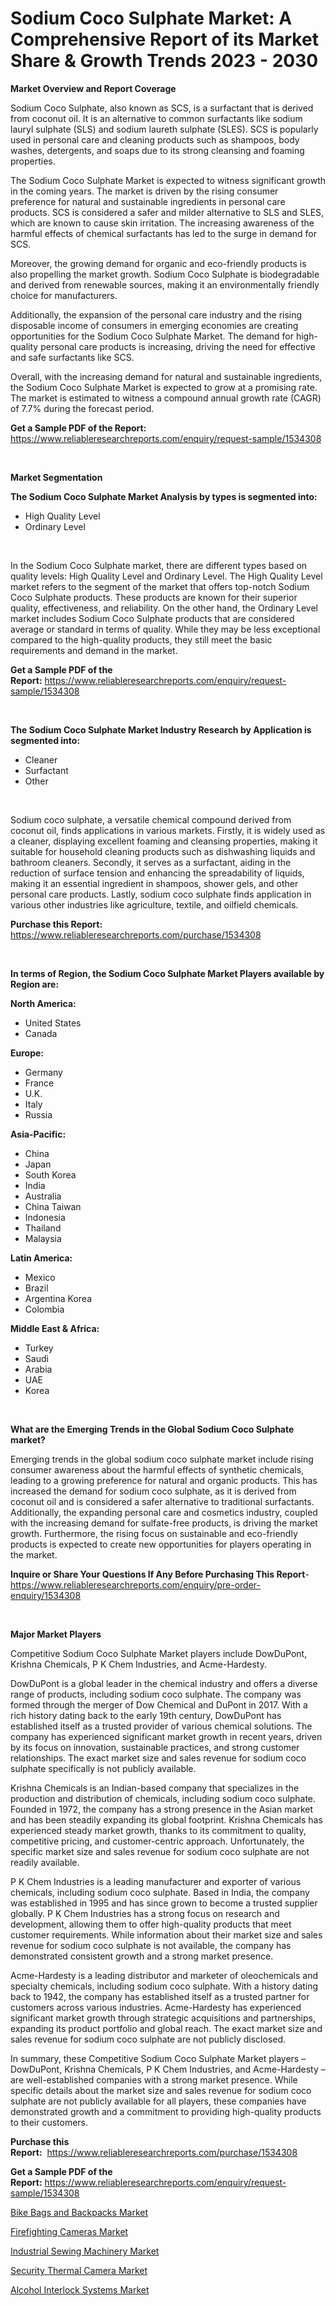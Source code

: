 <p><h1>Sodium Coco Sulphate Market: A Comprehensive Report of its Market Share & Growth Trends 2023 - 2030</h1></p><p><strong>Market Overview and Report Coverage</strong></p>
<p><p>Sodium Coco Sulphate, also known as SCS, is a surfactant that is derived from coconut oil. It is an alternative to common surfactants like sodium lauryl sulphate (SLS) and sodium laureth sulphate (SLES). SCS is popularly used in personal care and cleaning products such as shampoos, body washes, detergents, and soaps due to its strong cleansing and foaming properties.</p><p>The Sodium Coco Sulphate Market is expected to witness significant growth in the coming years. The market is driven by the rising consumer preference for natural and sustainable ingredients in personal care products. SCS is considered a safer and milder alternative to SLS and SLES, which are known to cause skin irritation. The increasing awareness of the harmful effects of chemical surfactants has led to the surge in demand for SCS.</p><p>Moreover, the growing demand for organic and eco-friendly products is also propelling the market growth. Sodium Coco Sulphate is biodegradable and derived from renewable sources, making it an environmentally friendly choice for manufacturers.</p><p>Additionally, the expansion of the personal care industry and the rising disposable income of consumers in emerging economies are creating opportunities for the Sodium Coco Sulphate Market. The demand for high-quality personal care products is increasing, driving the need for effective and safe surfactants like SCS.</p><p>Overall, with the increasing demand for natural and sustainable ingredients, the Sodium Coco Sulphate Market is expected to grow at a promising rate. The market is estimated to witness a compound annual growth rate (CAGR) of 7.7% during the forecast period.</p></p>
<p><strong>Get a Sample PDF of the Report:</strong> <a href="https://www.reliableresearchreports.com/enquiry/request-sample/1534308">https://www.reliableresearchreports.com/enquiry/request-sample/1534308</a></p>
<p>&nbsp;</p>
<p><strong>Market Segmentation</strong></p>
<p><strong>The Sodium Coco Sulphate Market Analysis by types is segmented into:</strong></p>
<p><ul><li>High Quality Level</li><li>Ordinary Level</li></ul></p>
<p>&nbsp;</p>
<p><p>In the Sodium Coco Sulphate market, there are different types based on quality levels: High Quality Level and Ordinary Level. The High Quality Level market refers to the segment of the market that offers top-notch Sodium Coco Sulphate products. These products are known for their superior quality, effectiveness, and reliability. On the other hand, the Ordinary Level market includes Sodium Coco Sulphate products that are considered average or standard in terms of quality. While they may be less exceptional compared to the high-quality products, they still meet the basic requirements and demand in the market.</p></p>
<p><strong>Get a Sample PDF of the Report:</strong>&nbsp;<a href="https://www.reliableresearchreports.com/enquiry/request-sample/1534308">https://www.reliableresearchreports.com/enquiry/request-sample/1534308</a></p>
<p>&nbsp;</p>
<p><strong>The Sodium Coco Sulphate Market Industry Research by Application is segmented into:</strong></p>
<p><ul><li>Cleaner</li><li>Surfactant</li><li>Other</li></ul></p>
<p>&nbsp;</p>
<p><p>Sodium coco sulphate, a versatile chemical compound derived from coconut oil, finds applications in various markets. Firstly, it is widely used as a cleaner, displaying excellent foaming and cleansing properties, making it suitable for household cleaning products such as dishwashing liquids and bathroom cleaners. Secondly, it serves as a surfactant, aiding in the reduction of surface tension and enhancing the spreadability of liquids, making it an essential ingredient in shampoos, shower gels, and other personal care products. Lastly, sodium coco sulphate finds application in various other industries like agriculture, textile, and oilfield chemicals.</p></p>
<p><strong>Purchase this Report:</strong>&nbsp; <a href="https://www.reliableresearchreports.com/purchase/1534308">https://www.reliableresearchreports.com/purchase/1534308</a></p>
<p>&nbsp;</p>
<p><strong>In terms of Region, the Sodium Coco Sulphate Market Players available by Region are:</strong></p>
<p>
    <p> <strong> North America: </strong>
        <ul>
            <li>United States</li>
            <li>Canada</li>
        </ul>
        </p> 
    <p> <strong> Europe: </strong>
        <ul>
            <li>Germany</li>
            <li>France</li>
            <li>U.K.</li>
            <li>Italy</li>
            <li>Russia</li>
        </ul>
        </p> 
    <p> <strong> Asia-Pacific: </strong>
        <ul>
            <li>China</li>
            <li>Japan</li>
            <li>South Korea</li>
            <li>India</li>
            <li>Australia</li>
            <li>China Taiwan</li>
            <li>Indonesia</li>
            <li>Thailand</li>
            <li>Malaysia</li>
        </ul>
        </p> 
    <p> <strong> Latin America: </strong>
        <ul>
            <li>Mexico</li>
            <li>Brazil</li>
            <li>Argentina Korea</li>
            <li>Colombia</li>
        </ul>
        </p> 
    <p> <strong> Middle East & Africa: </strong>
        <ul>
            <li>Turkey</li>
            <li>Saudi</li>
            <li>Arabia</li>
            <li>UAE</li>
            <li>Korea</li>
        </ul>
    </p>
    </p>
<p>&nbsp;</p>
<p><strong>What are the Emerging Trends in the Global Sodium Coco Sulphate market?</strong></p>
<p><p>Emerging trends in the global sodium coco sulphate market include rising consumer awareness about the harmful effects of synthetic chemicals, leading to a growing preference for natural and organic products. This has increased the demand for sodium coco sulphate, as it is derived from coconut oil and is considered a safer alternative to traditional surfactants. Additionally, the expanding personal care and cosmetics industry, coupled with the increasing demand for sulfate-free products, is driving the market growth. Furthermore, the rising focus on sustainable and eco-friendly products is expected to create new opportunities for players operating in the market.</p></p>
<p><strong>Inquire or Share Your Questions If Any Before Purchasing This Report</strong>- <a href="https://www.reliableresearchreports.com/enquiry/pre-order-enquiry/1534308">https://www.reliableresearchreports.com/enquiry/pre-order-enquiry/1534308</a></p>
<p>&nbsp;</p>
<p><strong>Major Market Players</strong></p>
<p><p>Competitive Sodium Coco Sulphate Market players include DowDuPont, Krishna Chemicals, P K Chem Industries, and Acme-Hardesty. </p><p>DowDuPont is a global leader in the chemical industry and offers a diverse range of products, including sodium coco sulphate. The company was formed through the merger of Dow Chemical and DuPont in 2017. With a rich history dating back to the early 19th century, DowDuPont has established itself as a trusted provider of various chemical solutions. The company has experienced significant market growth in recent years, driven by its focus on innovation, sustainable practices, and strong customer relationships. The exact market size and sales revenue for sodium coco sulphate specifically is not publicly available.</p><p>Krishna Chemicals is an Indian-based company that specializes in the production and distribution of chemicals, including sodium coco sulphate. Founded in 1972, the company has a strong presence in the Asian market and has been steadily expanding its global footprint. Krishna Chemicals has experienced steady market growth, thanks to its commitment to quality, competitive pricing, and customer-centric approach. Unfortunately, the specific market size and sales revenue for sodium coco sulphate are not readily available.</p><p>P K Chem Industries is a leading manufacturer and exporter of various chemicals, including sodium coco sulphate. Based in India, the company was established in 1995 and has since grown to become a trusted supplier globally. P K Chem Industries has a strong focus on research and development, allowing them to offer high-quality products that meet customer requirements. While information about their market size and sales revenue for sodium coco sulphate is not available, the company has demonstrated consistent growth and a strong market presence.</p><p>Acme-Hardesty is a leading distributor and marketer of oleochemicals and specialty chemicals, including sodium coco sulphate. With a history dating back to 1942, the company has established itself as a trusted partner for customers across various industries. Acme-Hardesty has experienced significant market growth through strategic acquisitions and partnerships, expanding its product portfolio and global reach. The exact market size and sales revenue for sodium coco sulphate are not publicly disclosed.</p><p>In summary, these Competitive Sodium Coco Sulphate Market players – DowDuPont, Krishna Chemicals, P K Chem Industries, and Acme-Hardesty – are well-established companies with a strong market presence. While specific details about the market size and sales revenue for sodium coco sulphate are not publicly available for all players, these companies have demonstrated growth and a commitment to providing high-quality products to their customers.</p></p>
<p><strong>Purchase this Report:</strong>&nbsp;&nbsp;<a href="https://www.reliableresearchreports.com/purchase/1534308">https://www.reliableresearchreports.com/purchase/1534308</a></p>
<p></p>
<p><strong>Get a Sample PDF of the Report:</strong>&nbsp;<a href="https://www.reliableresearchreports.com/enquiry/request-sample/1534308">https://www.reliableresearchreports.com/enquiry/request-sample/1534308</a></p>
<p><p><a href="https://medium.com/@giannicrona/bike-bags-and-backpacks-market-share-evolution-and-market-growth-trends-2023-2030-1bf4d335d768">Bike Bags and Backpacks Market</a></p><p><a href="https://medium.com/@nyahmertz/firefighting-cameras-market-size-market-outlook-and-market-forecast-2023-to-2030-3b2fa3e947a1">Firefighting Cameras Market</a></p><p><a href="https://medium.com/@kimwalker82/industrial-sewing-machinery-market-insights-into-market-cagr-market-trends-and-growth-strategies-39e436db04d8">Industrial Sewing Machinery Market</a></p><p><a href="https://medium.com/@abdulkoss1954/security-thermal-camera-market-outlook-industry-overview-and-forecast-2023-to-2030-4ea19ea39f00">Security Thermal Camera Market</a></p><p><a href="https://medium.com/@oletawunsch/alcohol-interlock-systems-market-analysis-and-sze-forecasted-for-period-from-2023-to-2030-c4b4ee9e1ded">Alcohol Interlock Systems Market</a></p></p>